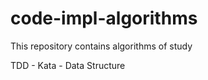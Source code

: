 code-impl-algorithms
====================

This repository contains algorithms of study

TDD - Kata - Data Structure
